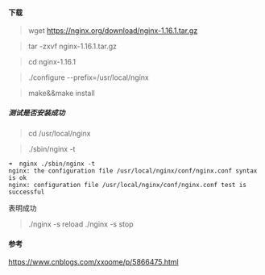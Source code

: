 #### 下载
> wget https://nginx.org/download/nginx-1.16.1.tar.gz

> tar -zxvf nginx-1.16.1.tar.gz

> cd nginx-1.16.1

> ./configure --prefix=/usr/local/nginx

> make&&make install

##### 测试是否安装成功

>  cd /usr/local/nginx

> ./sbin/nginx -t
```
➜  nginx ./sbin/nginx -t
nginx: the configuration file /usr/local/nginx/conf/nginx.conf syntax is ok
nginx: configuration file /usr/local/nginx/conf/nginx.conf test is successful
```
表明成功

> ./nginx -s reload
> ./nginx -s stop

#### 参考
https://www.cnblogs.com/xxoome/p/5866475.html


